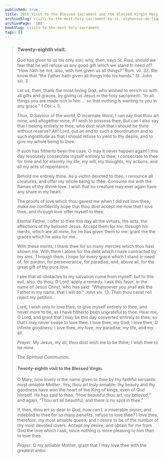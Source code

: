 ```yaml
---
published: true
title: 28th Visit to the Blessed Sacrament and the Blessed Virgin Mary
archiveSlug: visits-to-the-most-holy-sacrament-by-st.-alphonsus-de-liguori
archivePage: '103'
bookSlug: visits-to-the-most-holy-sacrament
tags: []
---
```


> ### Twenty-eighth visit.
>
> God has given to us his only son; why, then, says St. Paul, should we fear that he will refuse us any good gift which we stand in need of? “How hath he not, also, with him given us all things?” Rom. vii. 32. We know that “the Father hath given all things into his hands.” St. John xiii. 3.
>
> Let us, then, thank the most loving God, who wished to enrich us with all gifts and graces, by giving us Jesus in the holy sacrament. "In all things you are made rich in him ... so that nothing is wanting to you in any grace." 1 Cor. i. 5.
>
> Thus, O Saviour of the world, O incarnate Word, I can say that thou art mine, and altogether mine, if I wish to possess thee. But can I also say that I belong entirely to thee, who dost wish that I should be thine without reserve? Ah! Lord, put an end to such a deordination and to such ingratitude as that I should refuse to yield to thy desire, and to give my whole being to thee.
>
> If such has hitherto been the case, O may it never happen again! I this day resolutely consecrate myself entirely to thee; I consecrate to thee for time and for eternity my life, my will, my thoughts, my actions, and all my acts of repentance.
>
> Behold me entirely thine. As a victim devoted to thee, I renounce all creatures, and offer my whole being to thee. Consume me with the flames of thy divine love. I wish that no creature may ever again have any share in my heart.
>
> The proofs of love which thou gavest me when I did not love thee, make me confidently hope that thou dost accept me now that I love thee, and through love offer myself to thee.
>
> Eternal Father, I offer to thee this day all the virtues, the acts, the affections of thy beloved Jesus. Accept them for me, through his merits, which are all mine, for he has given them to me: grant me the graces which he asks for me.
>
> With these merits, I thank thee for so many mercies which thou hast shown me. With them I atone for the debt which I have contracted by my sins. Through them, I hope for every grace which I stand in need of, for pardon, for perseverance, for paradise, and, above all, for the great gift of thy pure love.
>
> I see that all obstacles to my salvation come from myself: but to this evil, also, do thou, O Lord, apply a remedy. I ask this favor, in the name of Jesus Christ, who has said: "Whatsoever you shall ask the Father in my name, that I will do." John xiv. 13. Then thou canst not reject my petition.
>
> Lord, I wish only to love thee, to give myself entirely to thee, and never more to be, as I have hitherto been ungrateful to thee. Hear me, O Lord, and grant that I may be this day converted entirely to thee; so that I may never cease to love thee. I love thee, my God; I love thee, O infinite goodness; I love thee, my love, my paradise, my life, and my all.
>
> *Prayer:* My Jesus, my all, thou dost wish me to be thine; I wish thee to be mine.
>
> *The Spiritual Communion.*
>
> #### Twenty-eighth visit to the Blessed Virgin.
>
> O Mary, how lovely is the name given to thee by thy faithful servants: *most amiable Mother*. Yes, thou art truly amiable: thy beauty and thy goodness have won the heart of the King of kings, even of God himself. He has said to thee, “How beautiful thou art, my beloved;” and again, “Thou art all beautiful, and there is no spot in thee.”
>
> If, then, thou art so dear to God, how can I, a miserable sinner, and indebted to thee for so many benefits, refuse to love thee? I love thee, therefore, my most amiable queen, and I desire to be of the number of thy most devoted lovers. Accept my desire, and obtain for me from God the iove which I ask, since nothing is more pleasing to him than to love thee.
>
> *Prayer:* O my amiable Mother, grant that I may love thee with the greatest ardor.
